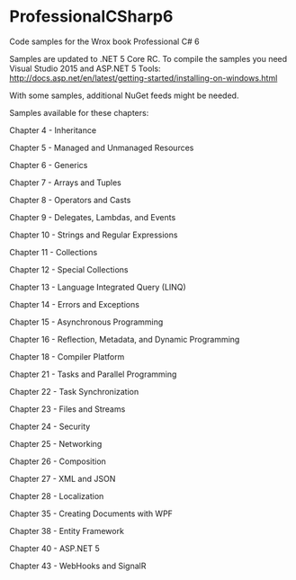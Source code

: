 # ProfessionalCSharp6
Code samples for the Wrox book Professional C# 6

Samples are updated to .NET 5 Core RC. To compile the samples you need Visual Studio 2015 and ASP.NET 5 Tools:
http://docs.asp.net/en/latest/getting-started/installing-on-windows.html

With some samples, additional NuGet feeds might be needed.

Samples available for these chapters:

Chapter 4 - Inheritance

Chapter 5 - Managed and Unmanaged Resources

Chapter 6 - Generics

Chapter 7 - Arrays and Tuples

Chapter 8 - Operators and Casts

Chapter 9 - Delegates, Lambdas, and Events

Chapter 10 - Strings and Regular Expressions

Chapter 11 - Collections

Chapter 12 - Special Collections

Chapter 13 - Language Integrated Query (LINQ)

Chapter 14 - Errors and Exceptions

Chapter 15 - Asynchronous Programming

Chapter 16 - Reflection, Metadata, and Dynamic Programming

Chapter 18 - Compiler Platform

Chapter 21 - Tasks and Parallel Programming

Chapter 22 - Task Synchronization

Chapter 23 - Files and Streams

Chapter 24 - Security

Chapter 25 - Networking

Chapter 26 - Composition

Chapter 27 - XML and JSON

Chapter 28 - Localization

Chapter 35 - Creating Documents with WPF

Chapter 38 - Entity Framework

Chapter 40 - ASP.NET 5

Chapter 43 - WebHooks and SignalR



